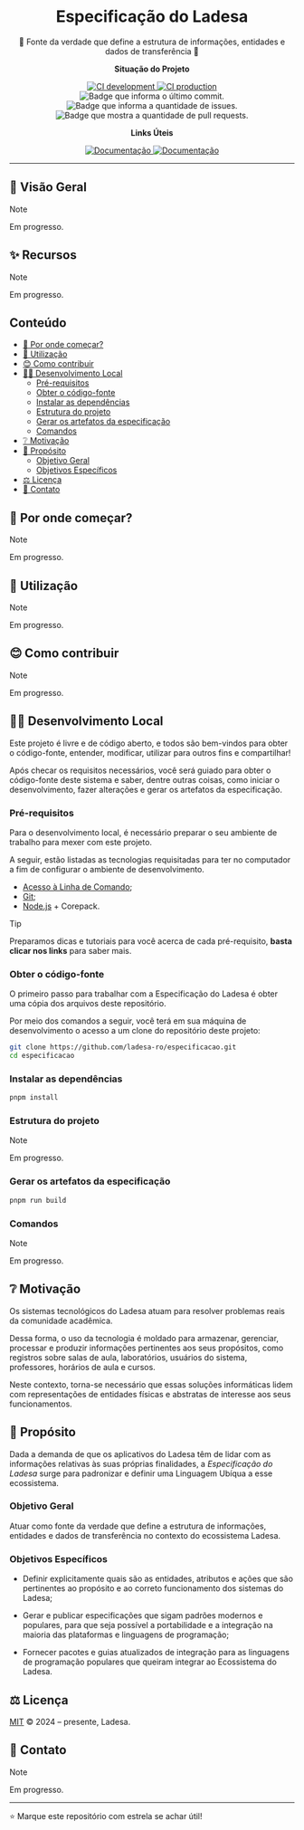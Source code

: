 <h1 align="center">Especificação do Ladesa</h1>

<p align="center">📜 Fonte da verdade que define a estrutura de informações, entidades e dados de transferência 📜</p>

**<p align="center">Situação do Projeto</p>**

<div align="center">
  <a href="https://github.com/ladesa-ro/especificacao/actions/workflows/ci.yml?query=branch%3Adevelopment">
    <img alt="CI development" src="https://img.shields.io/github/actions/workflow/status/ladesa-ro/especificacao/ci.yml?style=flat&logoColor=white&label=CI/CD+dev&branch=development&labelColor=18181B" />
  </a>
  <a href="https://github.com/ladesa-ro/especificacao/actions/workflows/ci.yml?query=branch%3Aproduction">
    <img alt="CI production" src="https://img.shields.io/github/actions/workflow/status/ladesa-ro/especificacao/ci.yml?style=flat&logoColor=white&label=CI/CD+prod&branch=production&labelColor=18181B" />
  </a>

  <br/>

  <img src="https://img.shields.io/github/last-commit/ladesa-ro/especificacao" alt="Badge que informa o último commit." />
  <img src="https://img.shields.io/github/issues/ladesa-ro/especificacao" alt="Badge que informa a quantidade de issues.">
  <img src="https://img.shields.io/github/issues-pr/ladesa-ro/especificacao" alt="Badge que mostra a quantidade de pull requests.">
</div>

**<p align="center">Links Úteis</p>**

<div align="center">
  <a href="https://github.com/ladesa-ro/especificacao">
    <img alt="Documentação" src="https://img.shields.io/badge/GitHub-Especificação-118d3b?style=for-the-badge&logo=GitHub&logoColor=white&labelColor=18181b&color=118d3b" />
  </a>
  <a href="#">
    <img alt="Documentação" src="https://img.shields.io/badge/DOCS.LADESA-118d3b?style=for-the-badge&logo=readme&logoColor=white&label=Documenta%C3%A7%C3%A3o&labelColor=18181b" />
  </a>
</div>

---

## 🔰 Visão Geral

> [!NOTE]  
> Em progresso.

## ✨ Recursos

> [!NOTE]  
> Em progresso.

## Conteúdo

<!-- TOC start (generated with https://github.com/derlin/bitdowntoc) -->

- [🧭 Por onde começar?](#-por-onde-começar)
- [📓 Utilização](#-utilização)
- [😊 Como contribuir](#-como-contribuir)
- [🧑‍💻 Desenvolvimento Local](#-desenvolvimento-local)
  - [Pré-requisitos](#pré-requisitos)
  - [Obter o código-fonte](#obter-o-código-fonte)
  - [Instalar as dependências](#instalar-as-dependências)
  - [Estrutura do projeto](#estrutura-do-projeto)
  - [Gerar os artefatos da especificação](#gerar-os-artefatos-da-especificação)
  - [Comandos](#comandos)
- [❔ Motivação](#-motivação)
- [🎯 Propósito](#-propósito)
  - [Objetivo Geral](#objetivo-geral)
  - [Objetivos Específicos](#objetivos-específicos)
- [⚖️ Licença](#-licença)
- [👋 Contato](#-contato)

<!-- TOC end -->

## 🧭 Por onde começar?

> [!NOTE]  
> Em progresso.

## 📓 Utilização

> [!NOTE]  
> Em progresso.

## 😊 Como contribuir

> [!NOTE]  
> Em progresso.

## 🧑‍💻 Desenvolvimento Local

Este projeto é livre e de código aberto, e todos são bem-vindos para obter o código-fonte, entender, modificar, utilizar para outros fins e compartilhar!

Após checar os requisitos necessários, você será guiado para obter o código-fonte deste sistema e saber, dentre outras coisas, como iniciar o desenvolvimento, fazer alterações e gerar os artefatos da especificação.

### Pré-requisitos

Para o desenvolvimento local, é necessário preparar o seu ambiente de trabalho para mexer com este projeto.

A seguir, estão listadas as tecnologias requisitadas para ter no computador a fim de configurar o ambiente de desenvolvimento.

- [Acesso à Linha de Comando](https://docs.ladesa.com.br/developers/tutorials/os/command-line/);
- [Git](https://docs.ladesa.com.br/developers/tutorials/source-code/git/);
- [Node.js](https://docs.ladesa.com.br/developers/tutorials/platforms/node/) + Corepack.

> [!TIP]
> Preparamos dicas e tutoriais para você acerca de cada pré-requisito,
> **basta clicar nos links** para saber mais.

### Obter o código-fonte

O primeiro passo para trabalhar com a Especificação do Ladesa é obter uma cópia dos arquivos deste repositório.

Por meio dos comandos a seguir, você terá em sua máquina de desenvolvimento o acesso a um clone do repositório deste projeto:

```sh
git clone https://github.com/ladesa-ro/especificacao.git
cd especificacao
```

### Instalar as dependências

```sh
pnpm install
```

### Estrutura do projeto

> [!NOTE]  
> Em progresso.

### Gerar os artefatos da especificação

```sh
pnpm run build
```

### Comandos

> [!NOTE]  
> Em progresso.

## ❔ Motivação

Os sistemas tecnológicos do Ladesa atuam para resolver problemas reais da comunidade acadêmica.

Dessa forma, o uso da tecnologia é moldado para armazenar, gerenciar, processar e produzir informações pertinentes aos seus propósitos, como registros sobre salas de aula, laboratórios, usuários do sistema, professores, horários de aula e cursos.

Neste contexto, torna-se necessário que essas soluções informáticas lidem com representações de entidades físicas e abstratas de interesse aos seus funcionamentos.

## 🎯 Propósito

Dada a demanda de que os aplicativos do Ladesa têm de lidar com as informações relativas às suas próprias finalidades, a _Especificação do Ladesa_ surge para padronizar e definir uma Linguagem Ubíqua a esse ecossistema.

### Objetivo Geral

Atuar como fonte da verdade que define a estrutura de informações, entidades e dados de transferência no contexto do ecossistema Ladesa.

### Objetivos Específicos

- Definir explicitamente quais são as entidades, atributos e ações que são pertinentes ao propósito e ao correto funcionamento dos sistemas do Ladesa;

- Gerar e publicar especificações que sigam padrões modernos e populares, para que seja possível a portabilidade e a integração na maioria das plataformas e linguagens de programação;

- Fornecer pacotes e guias atualizados de integração para as linguagens de programação populares que queiram integrar ao Ecossistema do Ladesa.

## ⚖️ Licença

[MIT](./LICENSE) © 2024 – presente, Ladesa.

## 👋 Contato

> [!NOTE]  
> Em progresso.

---

⭐ Marque este repositório com estrela se achar útil!
